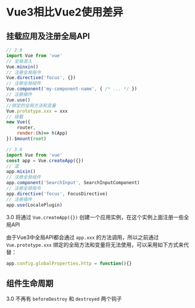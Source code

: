 # Vue3相比Vue2使用差异

## 挂载应用及注册全局API

```js
// 2.0
import Vue from 'vue'
// 全局混入
Vue.minxin()
// 注册全局指令
Vue.directive('focus', {})
// 注册全局组件
Vue.component('my-component-name', { /* ... */ })
// 注册插件
Vue.use()
//绑定的全局方法和变量
Vue.prototype.xxx = xxx
// 挂载
new Vue({
    router,
    render:(h)=> h(App)
}).$mount(root)

```

```js
// 3.0
import Vue from 'vue'
const app = Vue.createApp({})
// 混
app.mixin()
// 注册全局组件
app.component('SearchInput', SearchInputComponent)
// 注册全局指令
app.directive('focus', FocusDirective)
// 注册插件
app.use(LocalePlugin)

```

3.0 将通过 `Vue.createApp({})` 创建一个应用实例，在这个实例上面注册一些全局API

由于Vue3中全局API都会通过 `app.xxx` 的方法调用，所以之前通过 `Vue.prototype.xxx` 绑定的全局方法和变量将无法使用，可以采用如下方式来代替：

```js
app.config.globalProperties.http = function(){}
```

## 组件生命周期

3.0 不再有 `beforeDestroy` 和 `destroyed` 两个钩子